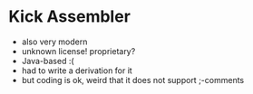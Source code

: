 Kick Assembler
==============

- also very modern
- unknown license! proprietary?
- Java-based :(
- had to write a derivation for it
- but coding is ok, weird that it does not support ;-comments
